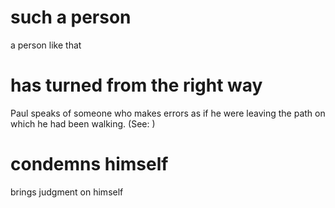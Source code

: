 
# such a person
a person like that

# has turned from the right way
Paul speaks of someone who makes errors as if he were leaving the path on which he had been walking. (See: )

# condemns himself
brings judgment on himself